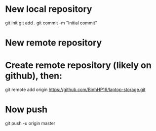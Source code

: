 # New local repository
git init
git add .
git commit -m "Initial commit"

# New remote repository
# Create remote repository (likely on github), then:
git remote add origin https://github.com/BinhHP16/laptop-storage.git
# Now push
git push -u origin master
